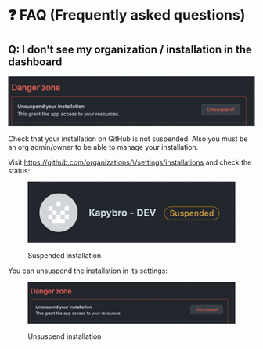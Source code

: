 # ❓ FAQ (Frequently asked questions)

## Q: I don't see my organization / installation in the dashboard

![](<.gitbook/assets/image (1).png>)

Check that your installation on GitHub is not suspended. Also you must be an org admin/owner to be able to manage your installation.

Visit [https://github.com/organizations/\<ORGNAME>/settings/installations](https://github.com/organizations/kafbat/settings/installations) and check the status:

<figure><img src=".gitbook/assets/image.png" alt=""><figcaption><p>Suspended installation</p></figcaption></figure>

You can unsuspend the installation in its settings:

<figure><img src=".gitbook/assets/image (2).png" alt=""><figcaption><p>Unsuspend installation</p></figcaption></figure>

